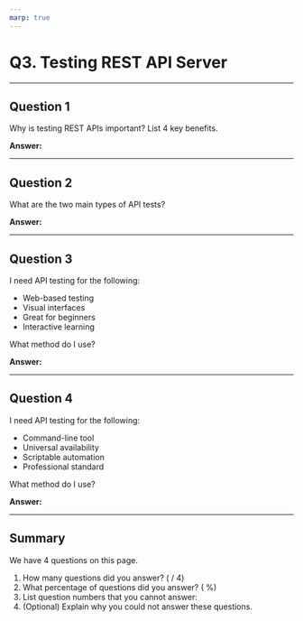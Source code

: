 ```yaml
---
marp: true
---
```


# Q3. Testing REST API Server

---

## Question 1

Why is testing REST APIs important? List 4 key benefits.

**Answer:**

---

## Question 2

What are the two main types of API tests?

**Answer:**

---

## Question 3

I need API testing for the following:

- Web-based testing
- Visual interfaces
- Great for beginners
- Interactive learning

What method do I use?

**Answer:**

---

## Question 4

I need API testing for the following:

- Command-line tool
- Universal availability
- Scriptable automation
- Professional standard

What method do I use?

**Answer:**

---

## Summary

We have 4 questions on this page.

1. How many questions did you answer? ( / 4)
2. What percentage of questions did you answer? (  %)
3. List question numbers that you cannot answer:
4. (Optional) Explain why you could not answer these questions.
